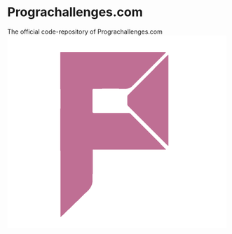 # Prograchallenges.com
The official code-repository of Prograchallenges.com
![imagee](frontend/src/assets/logo.svg)
